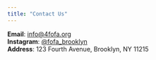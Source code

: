 ```yaml
---
title: "Contact Us"
---
```

**Email**: info@4fofa.org  
**Instagram**: [@fofa_brooklyn](https://instagram.com/fofa_brooklyn)  
**Address**: 123 Fourth Avenue, Brooklyn, NY 11215
